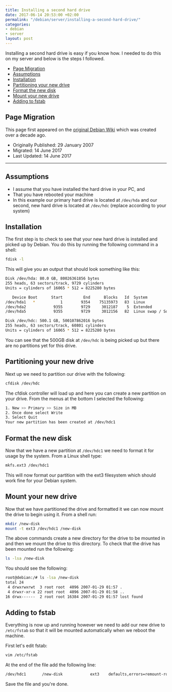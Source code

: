 ```yaml
---
title: Installing a second hard drive
date: 2017-06-14 20:53:00 +02:00
permalink: "/debian/server/installing-a-second-hard-drive/"
categories:
- debian
- server
layout: post
---
```


Installing a second hard drive is easy if you know how. I needed to do this on my server and below is the steps I followed.

<!-- MarkdownTOC -->

- [Page Migration](#page-migration)
- [Assumptions](#assumptions)
- [Installation](#installation)
- [Partitioning your new drive](#partitioning-your-new-drive)
- [Format the new disk](#format-the-new-disk)
- [Mount your new drive](#mount-your-new-drive)
- [Adding to fstab](#adding-to-fstab)

<!-- /MarkdownTOC -->

## Page Migration
This page first appeared on the [original Debian Wiki][history] which was created over a decade ago.

 - Originally Published: 29 January 2007
 - Migrated: 14 June 2017
 - Last Updated: 14 June 2017

---

## Assumptions
- I assume that you have installed the hard drive in your PC, and
- That you have rebooted your machine
- In this example our primary hard drive is located at `/dev/hda` and our second, new hard drive is located at `/dev/hdc` (replace according to your system)

## Installation
The first step is to check to see that your new hard drive is installed and picked up by Debian. You do this by running the following command in a shell:
```bash
fdisk -l
```
This will give you an output that should look something like this:
```bash
Disk /dev/hda: 80.0 GB, 80026361856 bytes
255 heads, 63 sectors/track, 9729 cylinders
Units = cylinders of 16065 * 512 = 8225280 bytes

   Device Boot      Start         End      Blocks   Id  System
/dev/hda1   *           1        9354    75135973   83  Linux
/dev/hda2            9355        9729     3012187    5  Extended
/dev/hda5            9355        9729     3012156   82  Linux swap / Solaris

Disk /dev/hdc: 500.1 GB, 500107862016 bytes
255 heads, 63 sectors/track, 60801 cylinders
Units = cylinders of 16065 * 512 = 8225280 bytes
```
You can see that the 500GB disk at `/dev/hdc` is being picked up but there are no partitions yet for this drive.

## Partitioning your new drive
Next up we need to partition our drive with the following:
```bash
cfdisk /dev/hdc
```
The cfdisk controller will load up and here you can create a new partition on your drive. From the menus at the bottom I selected the following:
```bash
1. New >> Primary >> Size in MB
2. Once done select Write
3. Select Quit
Your new partition has been created at /dev/hdc1
```

## Format the new disk
Now that we have a new partition at `/dev/hdc1` we need to format it for usage by the system. From a Linux shell type:
```bash
mkfs.ext3 /dev/hdc1
```
This will now format our partition with the ext3 filesystem which should work fine for your Debian system.

## Mount your new drive
Now that we have partitioned the drive and formatted it we can now mount the drive to begin using it. From a shell run:
```bash
mkdir /new-disk
mount -t ext3 /dev/hdc1 /new-disk
```
The above commands create a new directory for the drive to be mounted in and then we mount the drive to this directory. To check that the drive has been mounted run the following:
```bash
ls -lsa /new-disk
```
You should see the following:
```bash
root@debian:/# ls -lsa /new-disk
total 24
 4 drwxrwxrwt  3 root root  4096 2007-01-29 01:57 .
 4 drwxr-xr-x 22 root root  4096 2007-01-29 01:58 ..
16 drwx------  2 root root 16384 2007-01-29 01:57 lost found
```

## Adding to fstab
Everything is now up and running however we need to add our new drive to `/etc/fstab` so that it will be mounted automatically when we reboot the machine.

First let's edit fstab:
```bash
vim /etc/fstab
```
At the end of the file add the following line:
```bash
/dev/hdc1       /new-disk            ext3    defaults,errors=remount-ro 0       1 
```
Save the file and you're done.


[history]: /howto-history/